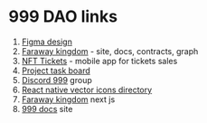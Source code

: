 # 999 DAO links

1. [Figma design](https://www.figma.com/file/HJ4PXwywZfP213klET5Bx6/%D0%A2%D1%80%D0%B8%D0%B4%D0%B5%D0%B2%D1%8F%D1%82%D0%BE%D0%B5-%D0%A6%D0%B0%D1%80%D1%81%D1%82%D0%B2%D0%BE?node-id=386%3A534&t=JFBKchfK2Z348Q1g-1)
2. [Faraway kingdom](https://github.com/DAO-999-NFT/faraway-kingdom) - site, docs, contracts, graph
3. [NFT Tickets](https://github.com/DAO-999-NFT/NFT-Tickets) - mobile app for tickets sales
4. [Project task board](https://github.com/orgs/DAO-999-NFT/projects/1/views/1)
5. [Discord 999](https://discord.gg/HqX3Dj3mhP) group
6. [React native vector icons directory](https://oblador.github.io/react-native-vector-icons/)
7. [Faraway kingdom](https://faraway-kingdom.vercel.app/) next js
8. [999 docs](https://faraway-kingdom-liard.vercel.app) site
